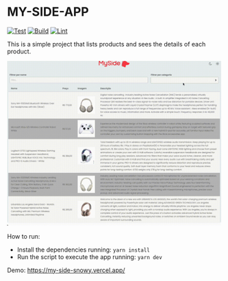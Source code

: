 # MY-SIDE-APP

[![Test](https://github.com/emirdeliz/my-side/actions/workflows/test.yml/badge.svg)](https://github.com/emirdeliz/my-side/actions/workflows/test.yml)
[![Build](https://github.com/emirdeliz/my-side/actions/workflows/build.yml/badge.svg)](https://github.com/emirdeliz/my-side/actions/workflows/build.yml)
[![Lint](https://github.com/emirdeliz/my-side/actions/workflows/lint.yml/badge.svg)](https://github.com/emirdeliz/my-side/actions/workflows/lint.yml)

This is a simple project that lists products and sees the details of each product.

<img src="https://raw.githubusercontent.com/emirdeliz/my-side/main/docs/demo.gif" width="500" height="auto" alt="MySide"/>

How to run:
- Install the dependencies running: ```yarn install```
- Run the script to execute the app running: ```yarn dev```

Demo: https://my-side-snowy.vercel.app/